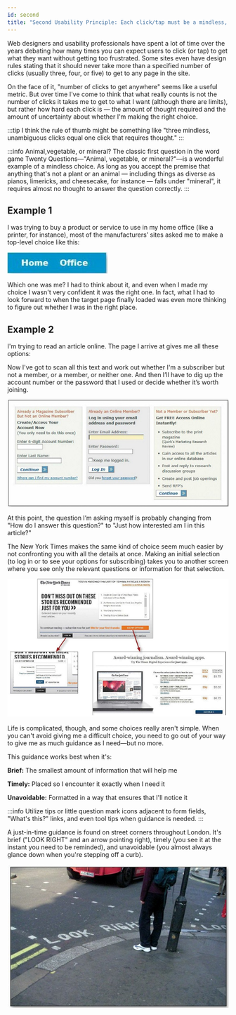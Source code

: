 ```yaml
---
id: second
title: "Second Usability Principle: Each click/tap must be a mindless, unambiguous choice"
---
```


Web designers and usability professionals have spent a lot of time over the
years debating how many times you can expect users to click (or tap) to get
what they want without getting too frustrated. Some sites even have design
rules stating that it should never take more than a specified number of clicks
(usually three, four, or five) to get to any page in the site.

On the face of it, "number of clicks to get anywhere" seems like a useful
metric. But over time I've come to think that what really counts is not the
number of clicks it takes me to get to what I want (although there are limits),
but rather how hard each click is — the amount of thought required and the
amount of uncertainty about whether I'm making the right choice.

:::tip
I think the rule of thumb might be something like "three mindless,
unambiguous clicks equal one click that requires thought."
:::

:::info Animal,vegetable, or mineral?
The classic first question in the word game Twenty Questions—"Animal,
vegetable, or mineral?"—is a wonderful example of a mindless choice. As long as you accept the premise that anything that's not a plant or an animal — including things as diverse as pianos, limericks, and cheesecake, for instance — falls under "mineral", it requires almost no thought to answer the question correctly.
:::

## Example 1
I was trying to buy a product or service to use in my home office (like a printer, for instance), most of the manufacturers’ sites asked me to make a top-level choice like this:

![](../../../static/img/usab16.jpg)

Which one was me? I had to think about it, and even when I made my choice
I wasn't very confident it was the right one. In fact, what I had to look
forward to when the target page finally loaded was even more thinking to
figure out whether I was in the right place.

## Example 2
I'm trying to read an article online. The page I arrive at gives me all these
options:

Now I've got to scan all this text and work out whether I'm a subscriber but
not a member, or a member, or neither one. And then I’ll have to dig up the
account number or the password that I used or decide whether it’s worth
joining.

![](../../../static/img/usab17.jpg)

At this point, the question I’m asking myself is probably changing from
"How do I answer this question?" to "Just how interested am I in this
article?"

The New York Times makes the same kind of choice seem much easier by not
confronting you with all the details at once. Making an initial selection (to
log in or to see your options for subscribing) takes you to another screen
where you see only the relevant questions or information for that selection.

![](../../../static/img/usab18.jpg)

Life is complicated, though, and some choices really aren't simple.
When you can't avoid giving me a difficult choice, you need to go out of your way to give me as much guidance as I need—but no more.

This guidance works best when it's:

**Brief:** The smallest amount of information that will help me

**Timely:** Placed so I encounter it exactly when I need it

**Unavoidable:** Formatted in a way that ensures that I'll notice it

:::info
Utilize tips or little question mark icons adjacent to form fields, "What's this?" links, and even tool tips when guidance is needed.
:::

A just-in-time guidance is found on street corners throughout London. It's brief ("LOOK RIGHT" and an arrow pointing right), timely (you see it at the instant you need to be reminded), and unavoidable (you almost always glance down when you're stepping off a curb).

![](../../../static/img/usab19.jpg)